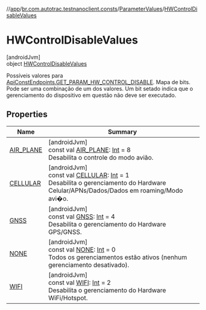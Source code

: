 //[app](../../../../index.md)/[br.com.autotrac.testnanoclient.consts](../../index.md)/[ParameterValues](../index.md)/[HWControlDisableValues](index.md)

# HWControlDisableValues

[androidJvm]\
object [HWControlDisableValues](index.md)

Possíveis valores para [ApiConstEndpoints.GET_PARAM_HW_CONTROL_DISABLE](../../-api-const-endpoints/-companion/-g-e-t_-p-a-r-a-m_-h-w_-c-o-n-t-r-o-l_-d-i-s-a-b-l-e.md). Mapa de bits. Pode ser uma combinação de um dos valores. Um bit setado indica que o gerenciamento do dispositivo em questão não deve ser executado.

## Properties

| Name | Summary |
|---|---|
| [AIR_PLANE](-a-i-r_-p-l-a-n-e.md) | [androidJvm]<br>const val [AIR_PLANE](-a-i-r_-p-l-a-n-e.md): [Int](https://kotlinlang.org/api/latest/jvm/stdlib/kotlin/-int/index.html) = 8<br>Desabilita o controle do modo avião. |
| [CELLULAR](-c-e-l-l-u-l-a-r.md) | [androidJvm]<br>const val [CELLULAR](-c-e-l-l-u-l-a-r.md): [Int](https://kotlinlang.org/api/latest/jvm/stdlib/kotlin/-int/index.html) = 1<br>Desabilita o gerenciamento do Hardware Celular/APNs/Dados/Dados em roaming/Modo avi�o. |
| [GNSS](-g-n-s-s.md) | [androidJvm]<br>const val [GNSS](-g-n-s-s.md): [Int](https://kotlinlang.org/api/latest/jvm/stdlib/kotlin/-int/index.html) = 4<br>Desabilita o gerenciamento do Hardware GPS/GNSS. |
| [NONE](-n-o-n-e.md) | [androidJvm]<br>const val [NONE](-n-o-n-e.md): [Int](https://kotlinlang.org/api/latest/jvm/stdlib/kotlin/-int/index.html) = 0<br>Todos os gerenciamentos estão ativos (nenhum gerenciamento desativado). |
| [WIFI](-w-i-f-i.md) | [androidJvm]<br>const val [WIFI](-w-i-f-i.md): [Int](https://kotlinlang.org/api/latest/jvm/stdlib/kotlin/-int/index.html) = 2<br>Desabilita o gerenciamento do Hardware WiFi/Hotspot. |
